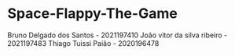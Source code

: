 # Space-Flappy-The-Game

Bruno Delgado dos Santos - 2021197410
João vitor da silva ribeiro - 2021197483
Thiago Tuissi Paião - 2020196478
